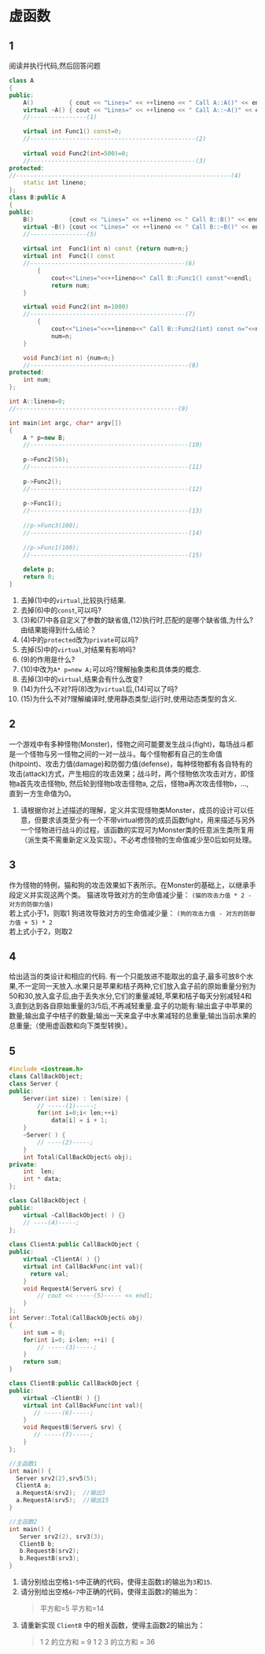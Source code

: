# 虚函数

## 1
阅读并执行代码,然后回答问题
```cpp
class A
{
public:
    A()          { cout << "Lines=" << ++lineno << " Call A::A()" << endl;}
    virtual ~A() { cout << "Lines=" << ++lineno << " Call A::~A()" << endl;}
    //----------------(1)

    virtual int Func1() const=0;
    //-----------------------------------------------(2)
    
    virtual void Func2(int=500)=0;
    //-----------------------------------------------(3)
protected:
//-------------------------------------------------------------(4)
    static int lineno;
};
class B:public A
{
public:
    B()          {cout << "Lines=" << ++lineno << " Call B::B()" << endl;}
    virtual ~B() {cout << "Lines=" << ++lineno << " Call B::~B()" << endl;}
    //----------------(5)
    
    virtual int  Func1(int n) const {return num+n;} 
    virtual int  Func1() const
    //--------------------------------------------(6)
        {
            cout<<"Lines="<<++lineno<<" Call B::Func1() const"<<endl;
            return num;
    }

    virtual void Func2(int n=1000)
    //--------------------------------------------(7)
        {
            cout<<"Lines="<<++lineno<<" Call B::Func2(int) const n="<<n<<endl;
            num=n;
    }

    void Func3(int n) {num=n;}
    //---------------------------------------------(8)
protected:
    int num;
};

int A::lineno=0;
//----------------------------------------------(9)

int main(int argc, char* argv[])
{
    A * p=new B;
    //---------------------------------------------(10)
    
    p->Func2(50);
    //---------------------------------------------(11)
    
    p->Func2();
    //---------------------------------------------(12)
    
    p->Func1();
    //---------------------------------------------(13)
    
    //p->Func3(100);
    //---------------------------------------------(14)
    
    //p->Func1(100);
    //---------------------------------------------(15)
    
    delete p;
    return 0;
}
```
1. 去掉(1)中的`virtual`,比较执行结果.
2. 去掉(6)中的`const`,可以吗?
3. (3)和(7)中各自定义了参数的缺省值,(12)执行时,匹配的是哪个缺省值,为什么?由结果能得到什么结论？
4. (4)中的`protected`改为`private`可以吗?
5. 去掉(5)中的`virtual`,对结果有影响吗?
6. (9)的作用是什么?
7. (10)中改为`A* p=new A;`可以吗?理解抽象类和具体类的概念.
8. 去掉(3)中的`virtual`,结果会有什么改变?
9. (14)为什么不对?将(8)改为`virtual`后,(14)可以了吗?
10. (15)为什么不对?理解编译时,使用静态类型;运行时,使用动态类型的含义.


## 2
一个游戏中有多种怪物(Monster)，怪物之间可能要发生战斗(fight)，每场战斗都是一个怪物与另一怪物之间的一对一战斗。每个怪物都有自己的生命值(hitpoint)、攻击力值(damage)和防御力值(defense)，每种怪物都有各自特有的攻击(attack)方式，产生相应的攻击效果；战斗时，两个怪物依次攻击对方，即怪物a首先攻击怪物b, 然后轮到怪物b攻击怪物a, 之后，怪物a再次攻击怪物b，…, 直到一方生命值为0。
1. 请根据你对上述描述的理解，定义并实现怪物类Monster，成员的设计可以任意，但要求该类至少有一个不带virtual修饰的成员函数fight，用来描述与另外一个怪物进行战斗的过程，该函数的实现可为Monster类的任意派生类所复用（派生类不需重新定义及实现）。不必考虑怪物的生命值减少至0后如何处理。


## 3
作为怪物的特例，猫和狗的攻击效果如下表所示。在Monster的基础上，以继承手段定义并实现这两个类。
猫进攻导致对方的生命值减少量：	
	`(猫的攻击力值 * 2 - 对方的防御力值)`  
    若上式小于1，则取1
狗进攻导致对方的生命值减少量：
	`(狗的攻击力值 - 对方的防御力值 + 5) * 2`  
    若上式小于2，则取2

## 4
给出适当的类设计和相应的代码.
有一个只能放进不能取出的盒子,最多可放8个水果,不一定同一天放入.水果只是苹果和桔子两种,它们放入盒子前的原始重量分别为50和30,放入盒子后,由于丢失水分,它们的重量减轻,苹果和桔子每天分别减轻4和3,直到达到各自原始重量的3/5后,不再减轻重量.盒子的功能有:输出盒子中苹果的数量;输出盒子中桔子的数量;输出一天来盒子中水果减轻的总重量;输出当前水果的总重量;（使用虚函数和向下类型转换）。


## 5

```cpp
#include <iostream.h>
class CallBackObject;
class Server {
public:
    Server(int size) : len(size) {
        // -----(1)-----;
        for(int i=0;i< len;++i)
            data[i] = i + 1;
    }
    ~Server( ) {
        // ----(2)-----;
    }
    int Total(CallBackObject& obj);
private:   
    int  len;
    int * data;
};	

class CallBackObject {
public:
    virtual ~CallBackObject( ) {}
    // ----(4)-----;
};
	
class ClientA:public CallBackObject {
public:
    virtual ~ClientA( ) {}
    virtual int CallBackFunc(int val){
      return val;
    }
    void RequestA(Server& srv) {
        // cout << -----(5)----- << endl;
    }
};
int Server::Total(CallBackObject& obj)
{
    int sum = 0;
    for(int i=0; i<len; ++i) {
        // -----(3)-----;
    }
    return sum;    
}	

class ClientB:public CallBackObject {
public:
    virtual ~ClientB( ) {}
    virtual int CallBackFunc(int val){
       // -----(6)-----;
    }
    void RequestB(Server& srv) {
       // -----(7)-----; 
    } 
};

//主函数1	
int main() {
  Server srv2(2),srv5(5);
  ClientA a; 
  a.RequestA(srv2);  //输出3 
  a.RequestA(srv5);  //输出15
} 	

//主函数2	 
int main() {
   Server srv2(2), srv3(3);
   ClientB b; 	 
   b.RequestB(srv2);
   b.RequestB(srv3);
}
```
1. 请分别给出空格`1`-`5`中正确的代码，使得主函数`1`的输出为`3`和`15`.
2. 请分别给出空格`6`-`7`中正确的代码，使得主函数`2`的输出为：
    > 平方和=5
    > 平方和=14
3. 请重新实现 `ClientB` 中的相关函数，使得主函数2的输出为： 
    > 1  2  的立方和 = 9
    > 1  2  3  的立方和 = 36